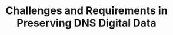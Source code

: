 ---
abstract: null
creators:
- Wang, Wei
date: null
document_url: https://services.phaidra.univie.ac.at/api/object/o:294517/download
grand_parent: iPRES
institutions: []
keywords:
- beijing
landing_page_url: https://phaidra.univie.ac.at/o:294517
language: eng
layout: publication
license: CC BY-SA 3.0 AT
notes_url: null
parent: iPRES 2007
presentation_url: null
publication_type: presentation
size: 186384
source_name: iPRES
title: Challenges and Requirements in Preserving DNS Digital Data
year: 2007
---